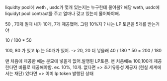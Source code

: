 liquidty pool에 weth , usdc가 몇개 있는지는 누구한테 물어봄?
해당 weth, usdc에 liquidyt pool contract를 주고 얼마나 갖고 있는지 물어봐야해.

50 , 70개 일때
내가 10개, 7개 제공했어.
그럼 10%지 ? 나는 LP 토큰을 5개를 받는거야

10 / 100 \* 50

100, 80 가 있고 lp 는 50개가 있어. -> 20, 20 더 넣을래
40 / 180 \* 50 = 200 / 180

맨 처음에 제공한 애는 분모에 넣을게 없어.발행된 LP토큰.
맨 처음에늨 100,100개 제공한다면 비율로 제공해야함. ex. 10%, 10개.
없다면 => 초기유동성 제공자 (현실 세계에서는 재단)
있다면 => 이미 lp token 발행된 상태
